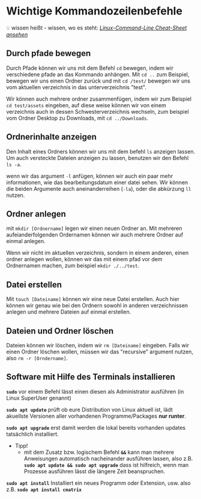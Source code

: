 # Wichtige Kommandozeilenbefehle

:bulb: wissen heißt - wissen, wo es steht:
*[Linux-Command-Line Cheat-Sheet ansehen](https://cheatography.com/davechild/cheat-sheets/linux-command-line/)*

## Durch pfade bewegen

Durch Pfade können wir uns mit dem Befehl `cd` bewegen, indem wir verschiedene pfade an das Kommando anhängen. Mit `cd ..` zum Beispiel, bewegen wir uns einen Ordner zurück und mit `cd /test/` bewegen wir uns vom aktuellen verzeichnis in das unterverzeichnis "test".

Wir können auch mehrere ordner zusammenfügen, indem wir zum Beispiel `cd test/assets` eingeben, auf diese weise können wir von einem verzeichnis auch in dessen Schwesterverzeichnis wechseln, zum beispiel vom Ordner Desktop zu Downloads, mit `cd ../Downloads`.

## Ordnerinhalte anzeigen

Den Inhalt eines Ordners können wir uns mit dem befehl `ls` anzeigen lassen. Um auch versteckte Dateien anzeigen zu lassen, benutzen wir den Befehl `ls -a`.

wenn wir das argument `-l` anfügen, können wir auch ein paar mehr informationen, wie das bearbeitungsdatum einer datei sehen. Wir können die beiden Argumente auch aneinanderreihen (`-la`), oder die abkürzung `ll` nutzen.

## Ordner anlegen

mit `mkdir [Ordnername]` legen wir einen neuen Ordner an. Mit mehreren aufeianderfolgenden Ordernamen können wir auch mehrere Ordner auf einmal anlegen.

Wenn wir nicht im aktuellen verzeichnis, sondern in einem anderen, einen ordner anlegen wollen, können wir das mit einem pfad vor dem Ordnernamen machen, zum beispiel `mkdir ./../test`.

## Datei erstellen

Mit `touch [Dateiname]` können wir eine neue Datei erstellen. Auch hier können wir genau wie bei den Ordnern sowohl in anderen verzeichnissen anlegen und  mehrere Dateien auf einmal erstellen.

## Dateien und Ordner löschen

Dateien können wir löschen, indem wir `rm [Dateiname]` eingeben. Falls wir einen Ordner löschen wollen, müssen wir das "recursive" argument nutzen, also `rm -r [Orndername]`.

## Software mit Hilfe des Terminals installieren

**```sudo```** vor einem Befehl lässt einen diesen als Administrator ausführen (in Linux SuperUser genannt)    

**```sudo apt update```** prüft ob eure Distribution von Linux aktuell ist, lädt akuellste Versionen aller vorhandenen Programme/Packages  **nur runter**.

**```sudo apt upgrade```** erst damit werden die lokal bereits vorhanden updates tatsächlich installiert.

* Tipp! 
   * mit dem Zusatz bzw. logischem Befehl **```&&```** kann man mehrere Anweisungen automatisch nacheinander ausführen lassen, also z.B. **```sudo apt update && sudo apt upgrade```** dass ist hilfreich, wenn man Prozesse ausführen lässt die längere Zeit beanspruchen.     

**```sudo apt install```** Installiert ein neues Programm oder Extension, usw. also z.B. **```sudo apt install cmatrix```**
